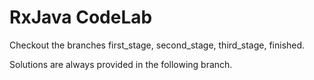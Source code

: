 RxJava CodeLab
=====

Checkout the branches first_stage, second_stage, third_stage, finished.

Solutions are always provided in the following branch.
